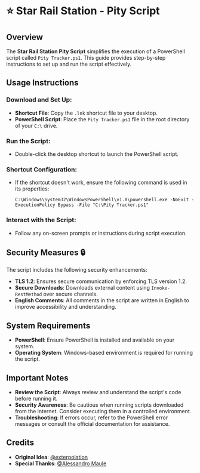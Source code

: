 # ⭐ Star Rail Station - Pity Script

## Overview
The **Star Rail Station Pity Script** simplifies the execution of a PowerShell script called `Pity Tracker.ps1`. This guide provides step-by-step instructions to set up and run the script effectively.

## Usage Instructions

### Download and Set Up:
- **Shortcut File**: Copy the `.lnk` shortcut file to your desktop.
- **PowerShell Script**: Place the `Pity Tracker.ps1` file in the root directory of your `C:\` drive.

### Run the Script:
- Double-click the desktop shortcut to launch the PowerShell script.

### Shortcut Configuration:
- If the shortcut doesn't work, ensure the following command is used in its properties:

    ```
    C:\Windows\System32\WindowsPowerShell\v1.0\powershell.exe -NoExit -ExecutionPolicy Bypass -File "C:\Pity Tracker.ps1"
    ```

### Interact with the Script:
- Follow any on-screen prompts or instructions during script execution.

## Security Measures 🔒
The script includes the following security enhancements:

- **TLS 1.2**: Ensures secure communication by enforcing TLS version 1.2.
- **Secure Downloads**: Downloads external content using `Invoke-RestMethod` over secure channels.
- **English Comments**: All comments in the script are written in English to improve accessibility and understanding.

## System Requirements
- **PowerShell**: Ensure PowerShell is installed and available on your system.
- **Operating System**: Windows-based environment is required for running the script.

## Important Notes
- **Review the Script**: Always review and understand the script's code before running it.
- **Security Awareness**: Be cautious when running scripts downloaded from the internet. Consider executing them in a controlled environment.
- **Troubleshooting**: If errors occur, refer to the PowerShell error messages or consult the official documentation for assistance.

## Credits
- **Original Idea**: [@exterpolation](https://github.com/exterpolation)
- **Special Thanks**: [@Alessandro Maule](https://github.com/LightYagami28)
